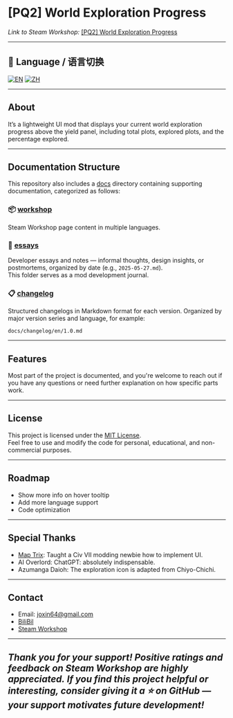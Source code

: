 # [PQ2] World Exploration Progress

*Link to Steam Workshop:* [[PQ2] World Exploration Progress](https://steamcommunity.com/sharedfiles/filedetails/?id=3511988180)

---

## 📖 Language / 语言切换

[![EN](https://img.shields.io/badge/lang-English-blue)](README.md)
[![ZH](https://img.shields.io/badge/lang-简体中文-red)](README.zh.md)

---

## About

It’s a lightweight UI mod that displays your current world exploration progress above the yield panel, including total plots, explored plots, and the percentage explored.

---

## Documentation Structure

This repository also includes a [docs](./docs/) directory containing supporting documentation, categorized as follows:

### 📦 [workshop](./docs/workshop/)
Steam Workshop page content in multiple languages.  

### 📝 [essays](./docs/essays/)
Developer essays and notes — informal thoughts, design insights, or postmortems, organized by date (e.g., `2025-05-27.md`).  
This folder serves as a mod development journal.

### 📋 [changelog](./docs/changelog/)
Structured changelogs in Markdown format for each version.
Organized by major version series and language, for example:

```
docs/changelog/en/1.0.md
```

---

## Features

Most part of the project is documented, and you're welcome to reach out if you have any questions or need further explanation on how specific parts work.

---

## License

This project is licensed under the [MIT License](LICENSE).  
Feel free to use and modify the code for personal, educational, and non-commercial purposes.

---

## Roadmap

- Show more info on hover tooltip
- Add more language support
- Code optimization

---

## Special Thanks

 - [Map Trix](https://steamcommunity.com/sharedfiles/filedetails/?id=3507072814): Taught a Civ VII modding newbie how to implement UI.
 - AI Overlord: ChatGPT:  absolutely indispensable.
 - Azumanga Daioh: The exploration icon is adapted from Chiyo-Chichi.

---

## Contact

- Email: joxin64@gmail.com
- [BiliBil](https://space.bilibili.com/96237361)
- [Steam Workshop](https://steamcommunity.com/profiles/76561198819319969/)

---

*Thank you for your support! Positive ratings and feedback on Steam Workshop are highly appreciated.*
*If you find this project helpful or interesting, consider giving it a ⭐ on GitHub — your support motivates future development!*  
---

